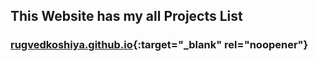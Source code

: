 ## This Website has my all Projects List
### [rugvedkoshiya.github.io](https://rugvedkoshiya.github.io){:target="_blank" rel="noopener"}
